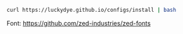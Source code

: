 ```bash
curl https://luckydye.github.io/configs/install | bash
```

Font: https://github.com/zed-industries/zed-fonts
